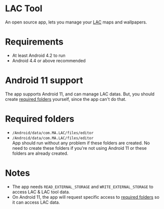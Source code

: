 # LAC Tool
An open source app, lets you manage your <a href="https://play.google.com/store/apps/details?id=com.MA.LAC">LAC</a> maps and wallpapers.

# Requirements
- At least Android 4.2 to run
- Android 4.4 or above recommended

# Android 11 support
The app supports Android 11, and can manage LAC datas. But, you should create <a href="https://github.com/aliernfrog/lac-tool#required-folders">required folders</a> yourself, since the app can't do that.

# Required folders
- `/Android/data/com.MA.LAC/files/editor`
- `/Android/data/com.MA.LAC/files/editor`<br />
App should run without any problem if these folders are created.
No need to create these folders if you're not using Android 11 or these folders are already created.

# Notes
- The app needs `READ_EXTERNAL_STORAGE` and `WRITE_EXTERNAL_STORAGE` to access LAC & LAC tool data.
- On Android 11, the app will request specific access to <a href="https://github.com/aliernfrog/lac-tool#required-folders">required folders</a> so it can access LAC data.
